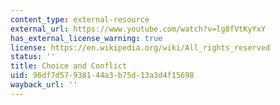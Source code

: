 ```yaml
---
content_type: external-resource
external_url: https://www.youtube.com/watch?v=lg8fVtKyYxY
has_external_license_warning: true
license: https://en.wikipedia.org/wiki/All_rights_reserved
status: ''
title: Choice and Conflict
uid: 96df7d57-9381-44a3-b75d-13a3d4f15698
wayback_url: ''
---
```

